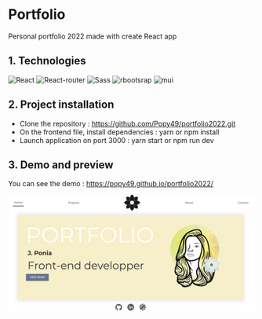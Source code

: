 # Portfolio
Personal portfolio 2022 made with create React app

## 1. Technologies
![React](https://img.shields.io/badge/React-18.2.0-blue)
![React-router](https://img.shields.io/badge/React--router-6.4.2-red)
![Sass](https://img.shields.io/badge/Sass-1.55.0-pink)
![rbootsrap](https://img.shields.io/badge/React--bootstrap-2.5.0-blue?raw=true "rbootsrap")
![mui](https://img.shields.io/badge/MUI-5.10.9-lightblue?raw=true "mui")

## 2. Project installation
- Clone the repository : https://github.com/Popy49/portfolio2022.git
- On the frontend file, install dependencies : yarn or npm install
- Launch application on port 3000 : yarn start or npm run dev

## 3. Demo and preview
You can see the demo : https://popy49.github.io/portfolio2022/

![Preview](./portfolio.png?raw=true "preview")
